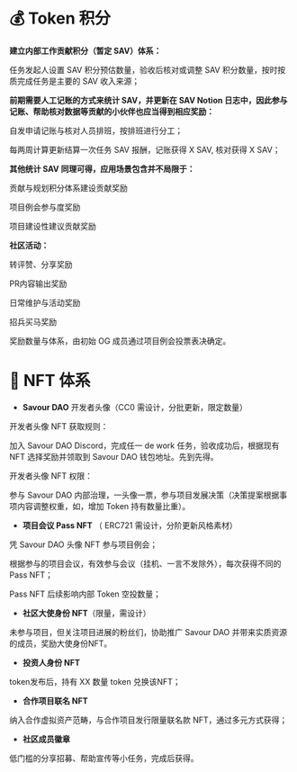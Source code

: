 # 💰 Token 积分

**建立内部工作贡献积分（暂定 SAV）体系：**

任务发起人设置 SAV 积分预估数量，验收后核对或调整 SAV 积分数量，按时按质完成任务是主要的 SAV 收入来源；

**前期需要人工记账的方式来统计 SAV，并更新在 SAV Notion 日志中，因此参与记账、帮助核对数据等贡献的小伙伴也应当得到相应奖励：**

自发申请记账与核对人员排班，按排班进行分工；

每两周计算更新结算一次任务 SAV 报酬，记账获得 X SAV, 核对获得 X SAV；

**其他统计 SAV 同理可得，应用场景包含并不局限于：**

贡献与规划积分体系建设贡献奖励

项目例会参与度奖励

项目建设性建议贡献奖励

**社区活动：**

转评赞、分享奖励

PR内容输出奖励

日常维护与活动奖励

招兵买马奖励

奖励数量与体系，由初始 OG 成员通过项目例会投票表决确定。

# 🌸  NFT 体系

- **Savour DAO** 开发者头像（CC0 需设计，分批更新，限定数量）

开发者头像 NFT 获取规则：

加入 Savour DAO Discord，完成任一 de work 任务，验收成功后，根据现有 NFT 选择奖励并领取到 Savour DAO 钱包地址。先到先得。

开发者头像 NFT 权限：

参与 Savour DAO 内部治理，一头像一票，参与项目发展决策（决策提案根据事项内容调整权重，如，增加 Token 持有数量比重）。

- **项目会议 Pass NFT** （ ERC721 需设计，分阶更新风格素材）

凭 Savour DAO 头像 NFT 参与项目例会；

根据参与的项目会议，有效参与会议（挂机、一言不发除外），每次获得不同的 Pass NFT；

Pass NFT 后续影响内部 Token 空投数量；

- **社区大使身份 NFT**（限量，需设计）

未参与项目，但关注项目进展的粉丝们，协助推广 Savour DAO 并带来实质资源的成员，奖励大使身份NFT。

- **投资人身份 NFT**

token发布后，持有 XX 数量 token 兑换该NFT；

- **合作项目联名 NFT**

纳入合作虚拟资产范畴，与合作项目发行限量联名款 NFT，通过多元方式获得；

- **社区成员徽章**

低门槛的分享招募、帮助宣传等小任务，完成后获得。
